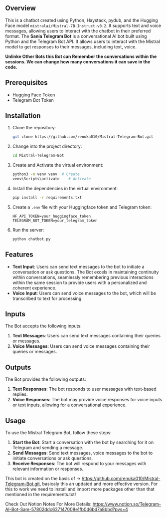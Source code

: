 ## Overview

This is a chatbot created using Python, Haystack, pydub, and the Hugging Face model `mistralai/Mistral-7B-Instruct-v0.2`. It supports text and voice messages, allowing users to interact with the chatbot in their preferred format.
The **Sania Telegram Bot** is a conversational AI bot built using Python and the Telegram Bot API. It allows users to interact with the Mistral model to get responses to their messages, including text, voice.

**Unlinke Other Bots this Bot can Remember the conversations within the sessions. We can change how many conversations it can save in the code.**

## Prerequisites

- Hugging Face Token
- Telegram Bot Token

## Installation

1. Clone the repository:
    ```bash
    git clone https://github.com/renuka010/Mistral-Telegram-Bot.git
    ```
2. Change into the project directory:
    ```bash
    cd Mistral-Telegram-Bot
    ```
3. Create and Activate the virtual environment:
    ```bash
    python3 -m venv venv  # Create
    venv\Scripts\activate    # Activate
    ```
4. Install the dependencies in the virtual environment:
    ```bash
    pip install -r requirements.txt
    ```
5. Create a `.env` file with your Huggingface token and Telegram token:
    ```
    HF_API_TOKEN=your_huggingface_token
    TELEGRAM_BOT_TOKEN=your_telegram_token
    ```
6. Run the server:
    ```bash
    python chatbot.py
    ```

## Features

- **Text Input**: Users can send text messages to the bot to initiate a conversation or ask questions. The Bot excels in maintaining continuity within conversations, seamlessly remembering previous interactions within the same session to provide users with a personalized and coherent experience.
- **Voice Input**: Users can send voice messages to the bot, which will be transcribed to text for processing.

## Inputs

The Bot accepts the following inputs:

1. **Text Messages**: Users can send text messages containing their queries or messages.
2. **Voice Messages**: Users can send voice messages containing their queries or messages.

## Outputs

The Bot provides the following outputs:

1. **Text Responses**: The bot responds to user messages with text-based replies.
2. **Voice Responses**: The bot may provide voice responses for voice inputs or text inputs, allowing for a conversational experience.

## Usage

To use the Mistral Telegram Bot, follow these steps:

1. **Start the Bot**: Start a conversation with the bot by searching for it on Telegram and sending a message.
2. **Send Messages**: Send text messages, voice messages to the bot to initiate conversations or ask questions.
3. **Receive Responses**: The bot will respond to your messages with relevant information or responses.


This bot is created on the basis of -> https://github.com/renuka010/Mistral-Telegram-Bot.git, basicaly this an updated and more effective version.
For this to work we need to install and import more packages other than that mentioned in the requirements.txt!

Check Out Notion Notes For More Details:
https://www.notion.so/Telegram-AI-Bot-Sam-57802ddc637147008e1fb0d6bd7a8bbd?pvs=4
